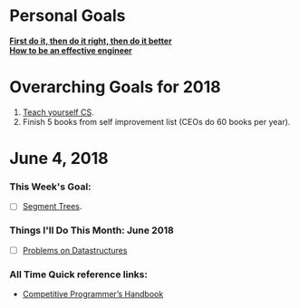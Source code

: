 Personal Goals
==============
**[First do it, then do it right, then do it better](https://medium.com/@addyosmani/totally-get-your-frustration-ea11adf237e3)**     
**[How to be an effective engineer](https://gist.github.com/rondy/af1dee1d28c02e9a225ae55da2674a6f)**
# Overarching Goals for 2018
1. [Teach yourself CS](https://teachyourselfcs.com/).
2. Finish 5 books from self improvement list (CEOs do 60 books per year).

# June 4, 2018

### This Week's Goal: 
- [ ] [Segment Trees](http://codeforces.com/blog/entry/15890).

### Things I'll Do This Month: June 2018
- [ ] [Problems on Datastructures](http://codeforces.com/blog/entry/15729)

### All Time Quick reference links:
- [Competitive Programmer’s Handbook](https://cses.fi/book.pdf)
